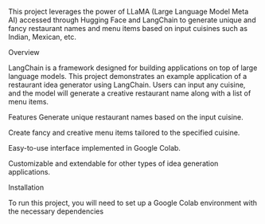 This project leverages the power of LLaMA (Large Language Model Meta AI) accessed through Hugging Face and LangChain to generate unique and fancy restaurant names and menu items based on input cuisines such as Indian, Mexican, etc.

Overview

LangChain is a framework designed for building applications on top of large language models. This project demonstrates an example application of a restaurant idea generator using LangChain. Users can input any cuisine, and the model will generate a creative restaurant name along with a list of menu items.

Features Generate unique restaurant names based on the input cuisine.

Create fancy and creative menu items tailored to the specified cuisine.

Easy-to-use interface implemented in Google Colab.

Customizable and extendable for other types of idea generation applications.

Installation

To run this project, you will need to set up a Google Colab environment with the necessary dependencies
